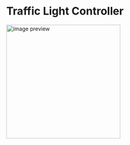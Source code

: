 # Traffic Light Controller

<img src="/repo/image.jpg" alt="image preview" width="300" height="auto">

